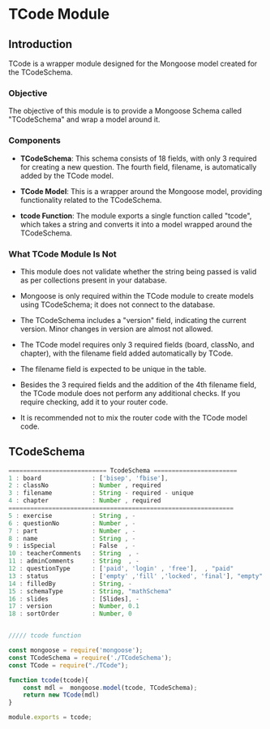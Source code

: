 # TCode Module

## Introduction

TCode is a wrapper module designed for the Mongoose model created for the TCodeSchema.

### Objective

The objective of this module is to provide a Mongoose Schema called "TCodeSchema" and wrap a model around it.

### Components

- **TCodeSchema**: This schema consists of 18 fields, with only 3 required for creating a new question. The fourth field, filename, is automatically added by the TCode model.
  
- **TCode Model**: This is a wrapper around the Mongoose model, providing functionality related to the TCodeSchema.

- **tcode Function**: The module exports a single function called "tcode", which takes a string and converts it into a model wrapped around the TCodeSchema.

### What TCode Module Is Not

- This module does not validate whether the string being passed is valid as per collections present in your database.
  
- Mongoose is only required within the TCode module to create models using TCodeSchema; it does not connect to the database.
  
- The TCodeSchema includes a "version" field, indicating the current version. Minor changes in version are almost not allowed.
  
- The TCode model requires only 3 required fields (board, classNo, and chapter), with the filename field added automatically by TCode.
  
- The filename field is expected to be unique in the table.
  
- Besides the 3 required fields and the addition of the 4th filename field, the TCode module does not perform any additional checks. If you require checking, add it to your router code.
  
- It is recommended not to mix the router code with the TCode model code.

## TCodeSchema

```javascript
=========================== TcodeSchema =======================
1 : board              : ['bisep', 'fbise'],
2 : classNo            : Number , required
3 : filename           : String - required - unique
4 : chapter            : Number , required
==============================================================
5 : exercise           : String , -
6 : questionNo         : Number , -
7 : part               : Number , -
8 : name               : String , -
9 : isSpecial          : False  , -
10 : teacherComments   : String  , -
11 : adminComments     : String  , -
12 : questionType      : ['paid', 'login' , 'free'],  , "paid"
13 : status            : ['empty' ,'fill' ,'locked', 'final'], "empty"
14 : filledBy          : String, -
15 : schemaType        : String, "mathSchema"
16 : slides            : [Slides], -
17 : version           : Number, 0.1
18 : sortOrder         : Number, 0


///// tcode function

const mongoose = require('mongoose');
const TCodeSchema = require('./TCodeSchema');
const TCode = require("./TCode");

function tcode(tcode){
    const mdl =  mongoose.model(tcode, TCodeSchema);
    return new TCode(mdl)
}

module.exports = tcode;

```
